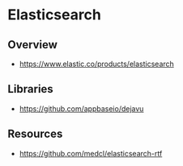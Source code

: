 # Elasticsearch


## Overview

- https://www.elastic.co/products/elasticsearch


## Libraries

- https://github.com/appbaseio/dejavu


## Resources

- https://github.com/medcl/elasticsearch-rtf
